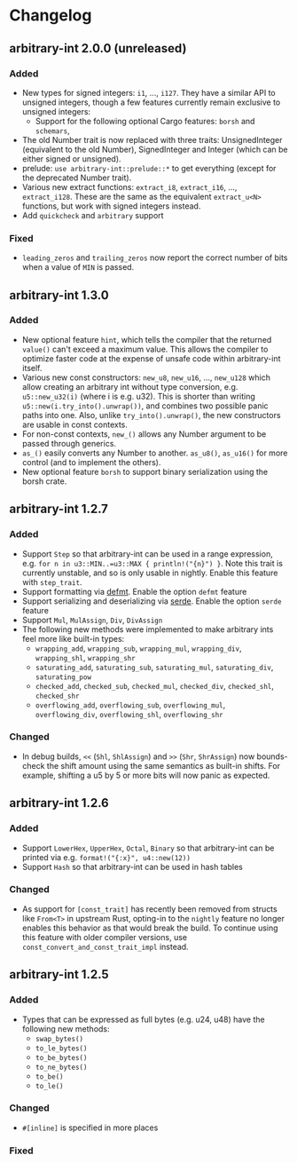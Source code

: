 # Changelog

## arbitrary-int 2.0.0 (unreleased)

### Added

- New types for signed integers: `i1`, ..., `i127`. They have a similar API to unsigned integers, though a few
  features currently remain exclusive to unsigned integers:
    * Support for the following optional Cargo features: `borsh` and `schemars`,
- The old Number trait is now replaced with three traits: UnsignedInteger (equivalent to the old Number), SignedInteger
  and Integer (which can be either signed or unsigned).
- prelude: `use arbitrary-int::prelude::*` to get everything (except for the deprecated Number trait).
- Various new extract functions: `extract_i8`, `extract_i16`, ..., `extract_i128`. These are the same as the
  equivalent `extract_u<N>` functions, but work with signed integers instead.
- Add `quickcheck` and `arbitrary` support

### Fixed

- `leading_zeros` and `trailing_zeros` now report the correct number of bits when a value of `MIN` is passed.

## arbitrary-int 1.3.0

### Added

- New optional feature `hint`, which tells the compiler that the returned `value()` can't exceed a maximum value. This
  allows the compiler to optimize faster code at the expense of unsafe code within arbitrary-int itself.
- Various new const constructors: `new_u8`, `new_u16`, ..., `new_u128` which allow creating an arbitrary int without
  type conversion, e.g. `u5::new_u32(i)` (where i is e.g. u32). This is shorter than writing
  `u5::new(i.try_into().unwrap())`,
  and combines two possible panic paths into one. Also, unlike `try_into().unwrap()`, the new constructors are usable in
  const contexts.
- For non-const contexts, `new_()` allows any Number argument to be passed through generics.
- `as_()` easily converts any Number to another. `as_u8()`, `as_u16()` for more control (and to implement the others).
- New optional feature `borsh` to support binary serialization using the borsh crate.

## arbitrary-int 1.2.7

### Added

- Support `Step` so that arbitrary-int can be used in a range expression, e.g.
  `for n in u3::MIN..=u3::MAX { println!("{n}") }`. Note this trait is currently unstable, and so is only usable in
  nightly. Enable this feature with `step_trait`.
- Support formatting via [defmt](https://crates.io/crates/defmt). Enable the option `defmt` feature
- Support serializing and deserializing via [serde](https://crates.io/crates/serde). Enable the option `serde` feature
- Support `Mul`, `MulAssign`, `Div`, `DivAssign`
- The following new methods were implemented to make arbitrary ints feel more like built-in types:
    * `wrapping_add`, `wrapping_sub`, `wrapping_mul`, `wrapping_div`, `wrapping_shl`, `wrapping_shr`
    * `saturating_add`, `saturating_sub`, `saturating_mul`, `saturating_div`, `saturating_pow`
    * `checked_add`, `checked_sub`, `checked_mul`, `checked_div`, `checked_shl`, `checked_shr`
    * `overflowing_add`, `overflowing_sub`, `overflowing_mul`, `overflowing_div`, `overflowing_shl`, `overflowing_shr`

### Changed

- In debug builds, `<<` (`Shl`, `ShlAssign`) and `>>` (`Shr`, `ShrAssign`) now bounds-check the shift amount using the
  same semantics as built-in shifts. For example, shifting a u5 by 5 or more bits will now panic as expected.

## arbitrary-int 1.2.6

### Added

- Support `LowerHex`, `UpperHex`, `Octal`, `Binary` so that arbitrary-int can be printed via e.g.
  `format!("{:x}", u4::new(12))`
- Support `Hash` so that arbitrary-int can be used in hash tables

### Changed

- As support for `[const_trait]` has recently been removed from structs like `From<T>` in upstream Rust, opting-in to
  the `nightly` feature no longer enables this behavior as that would break the build. To continue using this feature
  with older compiler versions, use `const_convert_and_const_trait_impl` instead.

## arbitrary-int 1.2.5

### Added

- Types that can be expressed as full bytes (e.g. u24, u48) have the following new methods:
    * `swap_bytes()`
    * `to_le_bytes()`
    * `to_be_bytes()`
    * `to_ne_bytes()`
    * `to_be()`
    * `to_le()`

### Changed

- `#[inline]` is specified in more places

### Fixed
